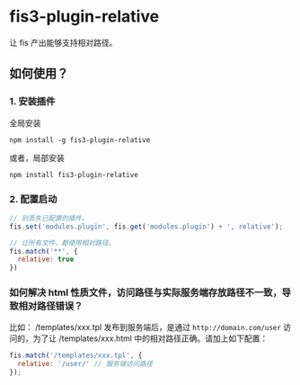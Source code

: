 # fis3-plugin-relative
让 fis 产出能够支持相对路径。

## 如何使用？

### 1. 安装插件

全局安装

```
npm install -g fis3-plugin-relative
```

或者，局部安装

```
npm install fis3-plugin-relative
```

### 2. 配置启动

```javascript
// 别丢失已配置的插件。
fis.set('modules.plugin', fis.get('modules.plugin') + ', relative');

// 让所有文件，都使用相对路径。
fis.match('**', {
  relative: true
})
```

### 如何解决 html 性质文件，访问路径与实际服务端存放路径不一致，导致相对路径错误？

比如： /templates/xxx.tpl 发布到服务端后，是通过 `http://domain.com/user` 访问的，为了让 /templates/xxx.html 中的相对路径正确。请加上如下配置：

```javascript
fis.match('/templates/xxx.tpl', {
  relative: '/user/' // 服务端访问路径
});
```

